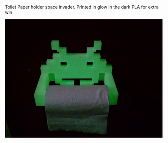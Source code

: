 Toilet Paper holder space invader. Printed in glow in the dark PLA for extra win

![TP invader](https://github.com/InventorForgeMakerspace/3dFiles/blob/master/TP_Invader/IMG_20150426_193919_preview_featured.jpg "TP space invader")
